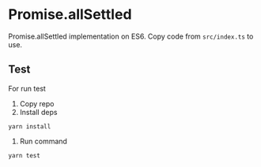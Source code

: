 # Promise.allSettled

Promise.allSettled implementation on ES6. Copy code from `src/index.ts` to use.

## Test

For run test

1. Copy repo
1. Install deps

```
yarn install
```
    
1. Run command    

```
yarn test
```

